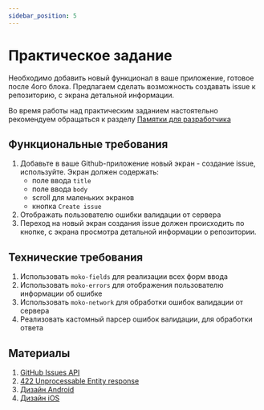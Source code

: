 ```yaml
---
sidebar_position: 5
---
```


# Практическое задание
Необходимо добавить новый функционал в ваше приложение, готовое после 4ого блока.
Предлагаем сделать возможность создавать issue к репозиторию, с экрана детальной информации.

Во время работы над практическим заданием настоятельно рекомендуем обращаться к разделу [Памятки для разработчика](../memos/function)

## Функциональные требования
1. Добавьте в ваше Github-приложение новый экран - создание issue, используйте. Экран должен содержать:
    - поле ввода `title`
    - поле ввода `body`
    - scroll для маленьких экранов
    - кнопка `Create issue`
1. Отображать пользователю ошибки валидации от сервера
1. Переход на новый экран создания issue должен происходить по кнопке, с экрана просмотра детальной информации о репозитории.

## Технические требования
1. Использовать `moko-fields` для реализации всех форм ввода
1. Использовать `moko-errors` для отображения пользователю информации об ошибке
1. Использовать `moko-network` для обработки ошибок валидации от сервера
1. Реализовать кастомный парсер ошибок валидации, для обработки ответа 

## Материалы
1. [GitHub Issues API](https://docs.github.com/en/rest/issues/issues#about-the-issues-api)
1. [422 Unprocessable Entity response](https://docs.github.com/en/rest/overview/resources-in-the-rest-api#client-errors)
1. [Дизайн Android](https://www.figma.com/file/Mh3ga5XAzyJNCY87NBp01G/Git_test-Android?node-id=4426%3A4427)
1. [Дизайн iOS](https://www.figma.com/file/XmpoCqkdWTGb2NGdR2bgiQ/Git_test-iOS?node-id=1532%3A1724)
